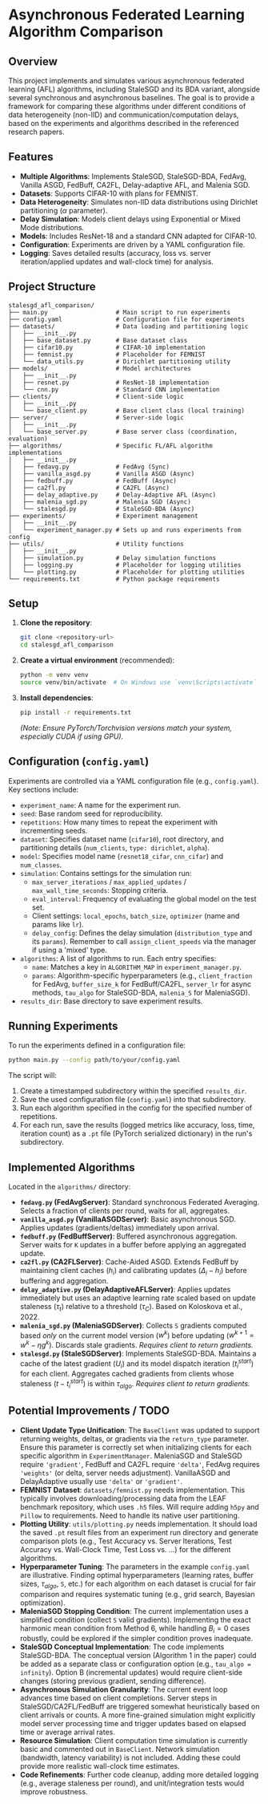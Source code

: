 # Asynchronous Federated Learning Algorithm Comparison

## Overview

This project implements and simulates various asynchronous federated learning (AFL) algorithms, including StaleSGD and its BDA variant, alongside several synchronous and asynchronous baselines. The goal is to provide a framework for comparing these algorithms under different conditions of data heterogeneity (non-IID) and communication/computation delays, based on the experiments and algorithms described in the referenced research papers.

## Features

* **Multiple Algorithms**: Implements StaleSGD, StaleSGD-BDA, FedAvg, Vanilla ASGD, FedBuff, CA2FL, Delay-adaptive AFL, and Malenia SGD.
* **Datasets**: Supports CIFAR-10 with plans for FEMNIST.
* **Data Heterogeneity**: Simulates non-IID data distributions using Dirichlet partitioning ($\alpha$ parameter).
* **Delay Simulation**: Models client delays using Exponential or Mixed Mode distributions.
* **Models**: Includes ResNet-18 and a standard CNN adapted for CIFAR-10.
* **Configuration**: Experiments are driven by a YAML configuration file.
* **Logging**: Saves detailed results (accuracy, loss vs. server iteration/applied updates and wall-clock time) for analysis.

## Project Structure

```
stalesgd_afl_comparison/
├── main.py                   # Main script to run experiments
├── config.yaml               # Configuration file for experiments
├── datasets/                 # Data loading and partitioning logic
│   ├── __init__.py
│   ├── base_dataset.py       # Base dataset class
│   ├── cifar10.py            # CIFAR-10 implementation
│   ├── femnist.py            # Placeholder for FEMNIST
│   └── data_utils.py         # Dirichlet partitioning utility
├── models/                   # Model architectures
│   ├── __init__.py
│   ├── resnet.py             # ResNet-18 implementation
│   └── cnn.py                # Standard CNN implementation
├── clients/                  # Client-side logic
│   ├── __init__.py
│   └── base_client.py        # Base client class (local training)
├── server/                   # Server-side logic
│   ├── __init__.py
│   └── base_server.py        # Base server class (coordination, evaluation)
├── algorithms/               # Specific FL/AFL algorithm implementations
│   ├── __init__.py
│   ├── fedavg.py             # FedAvg (Sync)
│   ├── vanilla_asgd.py       # Vanilla ASGD (Async)
│   ├── fedbuff.py            # FedBuff (Async)
│   ├── ca2fl.py              # CA2FL (Async)
│   ├── delay_adaptive.py     # Delay-Adaptive AFL (Async)
│   ├── malenia_sgd.py        # Malenia SGD (Async)
│   └── stalesgd.py           # StaleSGD-BDA (Async)
├── experiments/              # Experiment management
│   ├── __init__.py
│   └── experiment_manager.py # Sets up and runs experiments from config
├── utils/                    # Utility functions
│   ├── __init__.py
│   ├── simulation.py         # Delay simulation functions
│   ├── logging.py            # Placeholder for logging utilities
│   └── plotting.py           # Placeholder for plotting utilities
└── requirements.txt          # Python package requirements
```

## Setup

1.  **Clone the repository**:
    ```bash
    git clone <repository-url>
    cd stalesgd_afl_comparison
    ```
2.  **Create a virtual environment** (recommended):
    ```bash
    python -m venv venv
    source venv/bin/activate  # On Windows use `venv\Scripts\activate`
    ```
3.  **Install dependencies**:
    ```bash
    pip install -r requirements.txt
    ```
    *(Note: Ensure PyTorch/Torchvision versions match your system, especially CUDA if using GPU).*

## Configuration (`config.yaml`)

Experiments are controlled via a YAML configuration file (e.g., `config.yaml`). Key sections include:

* `experiment_name`: A name for the experiment run.
* `seed`: Base random seed for reproducibility.
* `repetitions`: How many times to repeat the experiment with incrementing seeds.
* `dataset`: Specifies dataset name (`cifar10`), root directory, and partitioning details (`num_clients`, `type: dirichlet`, `alpha`).
* `model`: Specifies model name (`resnet18_cifar`, `cnn_cifar`) and `num_classes`.
* `simulation`: Contains settings for the simulation run:
    * `max_server_iterations` / `max_applied_updates` / `max_wall_time_seconds`: Stopping criteria.
    * `eval_interval`: Frequency of evaluating the global model on the test set.
    * Client settings: `local_epochs`, `batch_size`, `optimizer` (name and params like `lr`).
    * `delay_config`: Defines the delay simulation (`distribution_type` and its `params`). Remember to call `assign_client_speeds` via the manager if using a 'mixed' type.
* `algorithms`: A list of algorithms to run. Each entry specifies:
    * `name`: Matches a key in `ALGORITHM_MAP` in `experiment_manager.py`.
    * `params`: Algorithm-specific hyperparameters (e.g., `client_fraction` for FedAvg, `buffer_size_k` for FedBuff/CA2FL, `server_lr` for async methods, `tau_algo` for StaleSGD-BDA, `malenia_S` for MaleniaSGD).
* `results_dir`: Base directory to save experiment results.

## Running Experiments

To run the experiments defined in a configuration file:

```bash
python main.py --config path/to/your/config.yaml
```

The script will:
1. Create a timestamped subdirectory within the specified `results_dir`.
2. Save the used configuration file (`config.yaml`) into that subdirectory.
3. Run each algorithm specified in the config for the specified number of repetitions.
4. For each run, save the results (logged metrics like accuracy, loss, time, iteration count) as a `.pt` file (PyTorch serialized dictionary) in the run's subdirectory.

## Implemented Algorithms

Located in the `algorithms/` directory:

* **`fedavg.py` (FedAvgServer)**: Standard synchronous Federated Averaging. Selects a fraction of clients per round, waits for all, aggregates.
* **`vanilla_asgd.py` (VanillaASGDServer)**: Basic asynchronous SGD. Applies updates (gradients/deltas) immediately upon arrival.
* **`fedbuff.py` (FedBuffServer)**: Buffered asynchronous aggregation. Server waits for `K` updates in a buffer before applying an aggregated update.
* **`ca2fl.py` (CA2FLServer)**: Cache-Aided ASGD. Extends FedBuff by maintaining client caches ($h_i$) and calibrating updates ($\Delta_i - h_i$) before buffering and aggregation.
* **`delay_adaptive.py` (DelayAdaptiveAFLServer)**: Applies updates immediately but uses an adaptive learning rate scaled based on update staleness ($\tau_t$) relative to a threshold ($\tau_C$). Based on Koloskova et al., 2022.
* **`malenia_sgd.py` (MaleniaSGDServer)**: Collects `S` gradients computed based *only* on the current model version ($w^k$) before updating ($w^{k+1} = w^k - \eta g^k$). Discards stale gradients. *Requires client to return gradients.*
* **`stalesgd.py` (StaleSGDServer)**: Implements StaleSGD-BDA. Maintains a cache of the latest gradient ($U_i$) and its model dispatch iteration ($t_i^{start}$) for each client. Aggregates cached gradients from clients whose staleness ($t - t_i^{start}$) is within $\tau_{algo}$. *Requires client to return gradients.*

## Potential Improvements / TODO

* **Client Update Type Unification**: The `BaseClient` was updated to support returning weights, deltas, or gradients via the `return_type` parameter. Ensure this parameter is correctly set when initializing clients for each specific algorithm in `ExperimentManager`. MaleniaSGD and StaleSGD require `'gradient'`, FedBuff and CA2FL require `'delta'`, FedAvg requires `'weights'` (or delta, server needs adjustment). VanillaASGD and DelayAdaptive usually use `'delta'` or `'gradient'`.
* **FEMNIST Dataset**: `datasets/femnist.py` needs implementation. This typically involves downloading/processing data from the LEAF benchmark repository, which uses `.h5` files. Will require adding `h5py` and `Pillow` to requirements. Need to handle its native user partitioning.
* **Plotting Utility**: `utils/plotting.py` needs implementation. It should load the saved `.pt` result files from an experiment run directory and generate comparison plots (e.g., Test Accuracy vs. Server Iterations, Test Accuracy vs. Wall-Clock Time, Test Loss vs. ...) for the different algorithms.
* **Hyperparameter Tuning**: The parameters in the example `config.yaml` are illustrative. Finding optimal hyperparameters (learning rates, buffer sizes, $\tau_{algo}$, `S`, etc.) for each algorithm on each dataset is crucial for fair comparison and requires systematic tuning (e.g., grid search, Bayesian optimization).
* **MaleniaSGD Stopping Condition**: The current implementation uses a simplified condition (collect `S` valid gradients). Implementing the exact harmonic mean condition from Method 6, while handling $B_i=0$ cases robustly, could be explored if the simpler condition proves inadequate.
* **StaleSGD Conceptual Implementation**: The code implements StaleSGD-BDA. The conceptual version (Algorithm 1 in the paper) could be added as a separate class or configuration option (e.g., `tau_algo = infinity`). Option B (incremental updates) would require client-side changes (storing previous gradient, sending difference).
* **Asynchronous Simulation Granularity**: The current event loop advances time based on client completions. Server steps in StaleSGD/CA2FL/FedBuff are triggered somewhat heuristically based on client arrivals or counts. A more fine-grained simulation might explicitly model server processing time and trigger updates based on elapsed time or average arrival rates.
* **Resource Simulation**: Client computation time simulation is currently basic and commented out in `BaseClient`. Network simulation (bandwidth, latency variability) is not included. Adding these could provide more realistic wall-clock time estimates.
* **Code Refinements**: Further code cleanup, adding more detailed logging (e.g., average staleness per round), and unit/integration tests would improve robustness.